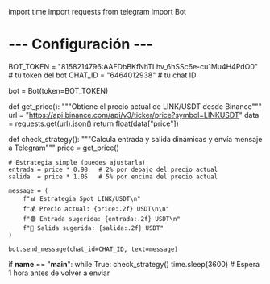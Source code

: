 import time
import requests
from telegram import Bot

# --- Configuración ---
BOT_TOKEN = "8158214796:AAFDbBKfNhTLhv_6hSSc6e-cu1Mu4H4PdO0"  # tu token del bot
CHAT_ID = "6464012938"  # tu chat ID

bot = Bot(token=BOT_TOKEN)

def get_price():
    """Obtiene el precio actual de LINK/USDT desde Binance"""
    url = "https://api.binance.com/api/v3/ticker/price?symbol=LINKUSDT"
    data = requests.get(url).json()
    return float(data["price"])

def check_strategy():
    """Calcula entrada y salida dinámicas y envía mensaje a Telegram"""
    price = get_price()

    # Estrategia simple (puedes ajustarla)
    entrada = price * 0.98   # 2% por debajo del precio actual
    salida  = price * 1.05   # 5% por encima del precio actual

    message = (
        f"📊 Estrategia Spot LINK/USDT\n"
        f"💰 Precio actual: {price:.2f} USDT\n\n"
        f"🟢 Entrada sugerida: {entrada:.2f} USDT\n"
        f"🔴 Salida sugerida: {salida:.2f} USDT"
    )

    bot.send_message(chat_id=CHAT_ID, text=message)

if __name__ == "__main__":
    while True:
        check_strategy()
        time.sleep(3600)  # Espera 1 hora antes de volver a enviar
